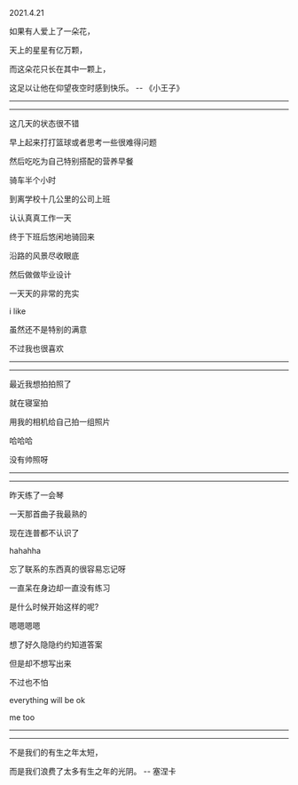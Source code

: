 2021.4.21

如果有人爱上了一朵花，

天上的星星有亿万颗，

而这朵花只长在其中一颗上，

这足以让他在仰望夜空时感到快乐。 --  《小王子》



-------

-------

这几天的状态很不错

早上起来打打篮球或者思考一些很难得问题

然后吃吃为自己特别搭配的营养早餐

骑车半个小时

到离学校十几公里的公司上班

认认真真工作一天

终于下班后悠闲地骑回来

沿路的风景尽收眼底

然后做做毕业设计

一天天的非常的充实

i like

虽然还不是特别的满意

不过我也很喜欢

-------

--------

最近我想拍拍照了

就在寝室拍

用我的相机给自己拍一组照片

哈哈哈

没有帅照呀

-----

------

昨天练了一会琴

一天那首曲子我最熟的

现在连普都不认识了

hahahha

忘了联系的东西真的很容易忘记呀

一直呆在身边却一直没有练习

是什么时候开始这样的呢?

嗯嗯嗯嗯

想了好久隐隐约约知道答案

但是却不想写出来

不过也不怕

everything will be ok

me too

-------

---

 不是我们的有生之年太短，

而是我们浪费了太多有生之年的光阴。 -- 塞涅卡



